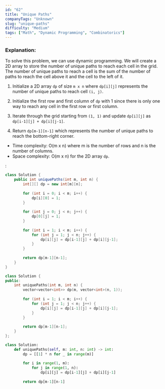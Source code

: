 ```yaml
---
id: "62"
title: "Unique Paths"
companyTags: "Unknown"
slug: "unique-paths"
difficulty: "Medium"
tags: ["Math", "Dynamic Programming", "Combinatorics"]
---
```


### Explanation:
To solve this problem, we can use dynamic programming. We will create a 2D array to store the number of unique paths to reach each cell in the grid. The number of unique paths to reach a cell is the sum of the number of paths to reach the cell above it and the cell to the left of it.

1. Initialize a 2D array `dp` of size `m x n` where `dp[i][j]` represents the number of unique paths to reach cell `(i, j)`.

2. Initialize the first row and first column of `dp` with 1 since there is only one way to reach any cell in the first row or first column.

3. Iterate through the grid starting from `(1, 1)` and update `dp[i][j]` as `dp[i-1][j] + dp[i][j-1]`.

4. Return `dp[m-1][n-1]` which represents the number of unique paths to reach the bottom-right corner.

- Time complexity: O(m x n) where m is the number of rows and n is the number of columns.
- Space complexity: O(m x n) for the 2D array `dp`.

:

```java
class Solution {
    public int uniquePaths(int m, int n) {
        int[][] dp = new int[m][n];
        
        for (int i = 0; i < m; i++) {
            dp[i][0] = 1;
        }
        
        for (int j = 0; j < n; j++) {
            dp[0][j] = 1;
        }
        
        for (int i = 1; i < m; i++) {
            for (int j = 1; j < n; j++) {
                dp[i][j] = dp[i-1][j] + dp[i][j-1];
            }
        }
        
        return dp[m-1][n-1];
    }
}
```

```cpp
class Solution {
public:
    int uniquePaths(int m, int n) {
        vector<vector<int>> dp(m, vector<int>(n, 1));
        
        for (int i = 1; i < m; i++) {
            for (int j = 1; j < n; j++) {
                dp[i][j] = dp[i-1][j] + dp[i][j-1];
            }
        }
        
        return dp[m-1][n-1];
    }
};
```

```python
class Solution:
    def uniquePaths(self, m: int, n: int) -> int:
        dp = [[1] * n for _ in range(m)]
        
        for i in range(1, m):
            for j in range(1, n):
                dp[i][j] = dp[i-1][j] + dp[i][j-1]
        
        return dp[m-1][n-1]
```